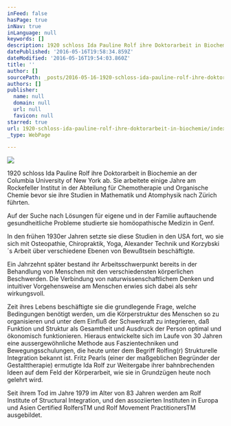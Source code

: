```yaml
---
inFeed: false
hasPage: true
inNav: true
inLanguage: null
keywords: []
description: 1920 schloss Ida Pauline Rolf ihre Doktorarbeit in Biochemie an der Columbia University of New York ab. Sie arbeitete einige Jahre am Rockefeller Institut in der Abteilung für Chemotherapie und Organische Chemie bevor sie ihre Studien in Mathematik und Atomphysik nach Zürich führten.
datePublished: '2016-05-16T19:58:34.859Z'
dateModified: '2016-05-16T19:54:03.860Z'
title: ''
author: []
sourcePath: _posts/2016-05-16-1920-schloss-ida-pauline-rolf-ihre-doktorarbeit-in-biochemie.md
authors: []
publisher:
  name: null
  domain: null
  url: null
  favicon: null
starred: true
url: 1920-schloss-ida-pauline-rolf-ihre-doktorarbeit-in-biochemie/index.html
_type: WebPage

---
```

![](https://the-grid-user-content.s3-us-west-2.amazonaws.com/349c1322-74cf-409b-a3ec-51fccac5720c.jpg)

1920 schloss Ida Pauline Rolf ihre Doktorarbeit in Biochemie an der Columbia University of New York ab. Sie arbeitete einige Jahre am Rockefeller Institut in der Abteilung für Chemotherapie und Organische Chemie bevor sie ihre Studien in Mathematik und Atomphysik nach Zürich führten.

Auf der Suche nach Lösungen für eigene und in der Familie auftauchende gesundheitliche Probleme studierte sie homöopathische Medizin in Genf.

In den frühen 1930er Jahren setzte sie diese Studien in den USA fort, wo sie sich mit Osteopathie, Chiropraktik, Yoga, Alexander Technik und Korzybski´s Arbeit über verschiedene Ebenen von Bewußtsein beschäftigte.

Ein Jahrzehnt später bestand ihr Arbeitsschwerpunkt bereits in der Behandlung von Menschen mit den verschiedensten körperlichen Beschwerden. Die Verbindung von naturwissenschaftlichem Denken und intuitiver Vorgehensweise am Menschen erwies sich dabei als sehr wirkungsvoll.

Zeit ihres Lebens beschäftigte sie die grundlegende Frage, welche Bedingungen benötigt werden, um die Körperstruktur des Menschen so zu organisieren und unter dem Einfluß der Schwerkraft zu integrieren, daß Funktion und Struktur als Gesamtheit und Ausdruck der Person optimal und ökonomisch funktionieren. Hieraus entwickelte sich im Laufe von 30 Jahren eine aussergewöhnliche Methode aus Faszientechniken und Bewegungsschulungen, die heute unter dem Begriff Rolfing(r) Strukturelle Integration bekannt ist. Fritz Pearls (einer der maßgeblichen Begründer der Gestalttherapie) ermutigte Ida Rolf zur Weitergabe ihrer bahnbrechenden Ideen auf dem Feld der Körperarbeit, wie sie in Grundzügen heute noch gelehrt wird.

Seit ihrem Tod im Jahre 1979 im Alter von 83 Jahren werden am Rolf Institute of Structural Integration, und den assoziierten Instituten in Europa und Asien Certified RolfersTM und Rolf Movement PractitionersTM ausgebildet.